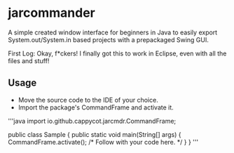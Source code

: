 # jarcommander

A simple created window interface for beginners in Java to easily export System.out/System.in based projects with a prepackaged Swing GUI.

First Log: Okay, f*ckers! I finally got this to work in Eclipse, even with all the files and stuff!

<h2>Usage</h2>

 - Move the source code to the IDE of your choice.
 - Import the package's CommandFrame and activate it.

'''java
import io.github.cappycot.jarcmdr.CommandFrame;

public class Sample
{
    public static void main(String[] args)
    {
        CommandFrame.activate();
        /* Follow with your code here. */
    }
}
'''


